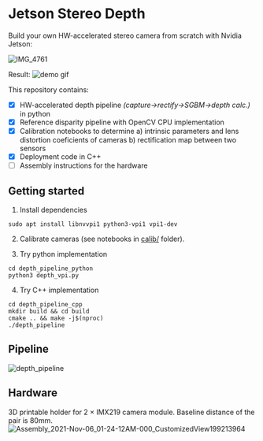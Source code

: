 # Jetson Stereo Depth

Build your own HW-accelerated stereo camera from scratch with Nvidia Jetson:

![IMG_4761](https://user-images.githubusercontent.com/26127866/145352427-23b812aa-ef7f-4419-975a-5bb9d2ceae41.jpeg)

Result:
![demo gif](docs/output_disp_rgb_hstack.gif)


This repository contains:

- [x] HW-accelerated depth pipeline _(capture->rectify->SGBM->depth calc.)_ in python
- [x] Reference disparity pipeline with OpenCV CPU implementation
- [x] Calibration notebooks to determine a) intrinsic parameters and lens distortion coeficients of cameras b) rectification map between two sensors 
- [x] Deployment code in C++
- [ ] Assembly instructions for the hardware

## Getting started

1. Install dependencies
```shell
sudo apt install libnvvpi1 python3-vpi1 vpi1-dev
```

2. Calibrate cameras (see notebooks in [calib/](calib/01_intrinsics_lens_dist.ipynb) folder).

3. Try python implementation
```shell
cd depth_pipeline_python
python3 depth_vpi.py 
```

4. Try C++ implementation
```shell
cd depth_pipeline_cpp
mkdir build && cd build
cmake .. && make -j$(nproc)
./depth_pipeline
```

## Pipeline 
![depth_pipeline](https://user-images.githubusercontent.com/26127866/136469605-e870fe16-9e91-4a8c-82f9-f126b3d5d64a.png)

## Hardware


3D printable holder for 2 × IMX219 camera module. Baseline distance of the pair is 80mm.
![Assembly_2021-Nov-06_01-24-12AM-000_CustomizedView199213964](https://user-images.githubusercontent.com/26127866/140593698-50981871-05e2-42f0-97ab-3a5ac7533acb.png)


